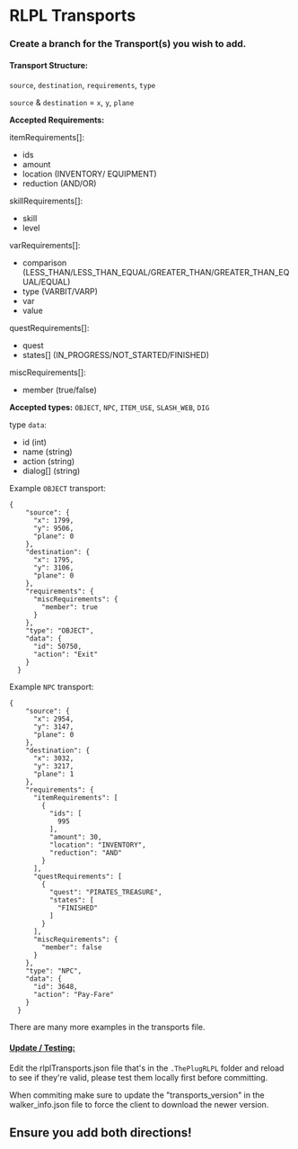 # RLPL Transports

### Create a branch for the Transport(s) you wish to add.

#### Transport Structure: 
`source`, `destination`, `requirements`, `type`

`source` & `destination` = 
`x`, `y`, `plane`


**Accepted Requirements:**

itemRequirements[]:
- ids
- amount
- location (INVENTORY/ EQUIPMENT)
- reduction (AND/OR)

skillRequirements[]:
- skill
- level

varRequirements[]:
- comparison (LESS_THAN/LESS_THAN_EQUAL/GREATER_THAN/GREATER_THAN_EQUAL/EQUAL)
- type (VARBIT/VARP)
- var
- value

questRequirements[]:
- quest
- states[] (IN_PROGRESS/NOT_STARTED/FINISHED)

miscRequirements[]:
- member (true/false)

**Accepted types:** 
`OBJECT`,
`NPC`,
`ITEM_USE`,
`SLASH_WEB`,
`DIG`

type `data`:
- id (int)
- name (string)
- action (string)
- dialog[] (string)

Example `OBJECT` transport:
```
{
    "source": {
      "x": 1799,
      "y": 9506,
      "plane": 0
    },
    "destination": {
      "x": 1795,
      "y": 3106,
      "plane": 0
    },
    "requirements": {
      "miscRequirements": {
        "member": true
      }
    },
    "type": "OBJECT",
    "data": {
      "id": 50750,
      "action": "Exit"
    }
  }
```
Example `NPC` transport:
```
{
    "source": {
      "x": 2954,
      "y": 3147,
      "plane": 0
    },
    "destination": {
      "x": 3032,
      "y": 3217,
      "plane": 1
    },
    "requirements": {
      "itemRequirements": [
        {
          "ids": [
            995
          ],
          "amount": 30,
          "location": "INVENTORY",
          "reduction": "AND"
        }
      ],
      "questRequirements": [
        {
          "quest": "PIRATES_TREASURE",
          "states": [
            "FINISHED"
          ]
        }
      ],
      "miscRequirements": {
        "member": false
      }
    },
    "type": "NPC",
    "data": {
      "id": 3648,
      "action": "Pay-Fare"
    }
  }
```
There are many more examples in the transports file.

#### <ins>Update / Testing:<ins>
Edit the rlplTransports.json file that's in the `.ThePlugRLPL` folder and reload to see if they're valid, please test them locally first before committing.

When commiting make sure to update the "transports_version" in the walker_info.json file to force the client to download the newer version.

## **Ensure you add both directions!**
